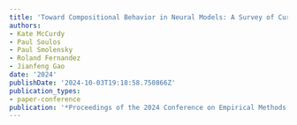 ```yaml
---
title: 'Toward Compositional Behavior in Neural Models: A Survey of Current Views'
authors:
- Kate McCurdy
- Paul Soulos
- Paul Smolensky
- Roland Fernandez
- Jianfeng Gao
date: '2024'
publishDate: '2024-10-03T19:18:58.750866Z'
publication_types:
- paper-conference
publication: '*Proceedings of the 2024 Conference on Empirical Methods in Natural Language Processing (EMNLP 2024)*'
---
```

